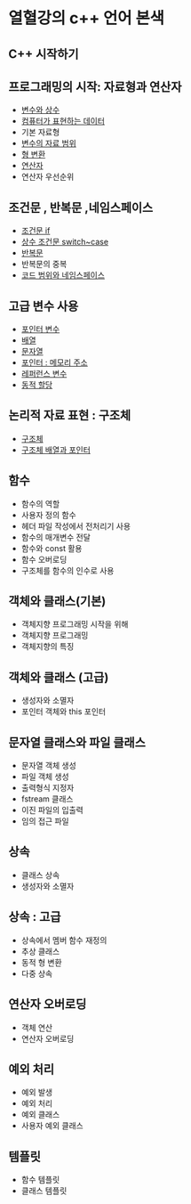 # 열혈강의 c++ 언어 본색

## C++ 시작하기

## 프로그래밍의 시작: 자료형과 연산자
- [변수와 상수](chapter2/2-1)
- [컴퓨터가 표현하는 데이터](chapter2/2-2)
- 기본 자료형
- [변수의 자료 범위](chapter2/2-4/2-4.cpp)
- [형 변환](chapter2/2-5/2_5.cpp)
- [연산자](chapter2/2-6)
- 연산자 우선순위

## 조건문 , 반복문 ,네임스페이스
- [조건문 if](chapter3/3-1)
- [상수 조건문 switch~case](chapter3/3-2)
- [반복문](chapter3/3-3)
- 반복문의 중복
- [코드 범위와 네임스페이스](chapter3/3-5)

## 고급 변수 사용
- [포인터 변수](chapter4/4-1/포인터변수.md)
- [배열](chapter4/4-2)
- [문자열](chapter4/4-3)
- [포인터 : 메모리 주소](chapter4/4-4)
- [레퍼런스 변수](chapter4/4-5/레퍼런스변수.md)
- [동적 할당](chapter4/4-6/동적할당.md)

## 논리적 자료 표현 : 구조체
- [구조체](chapter5/5-1)
- [구조체 배열과 포인터](chapter5/5-2)

## 함수
- 함수의 역할
- 사용자 정의 함수
- 헤더 파일 작성에서 전처리기 사용
- 함수의 매개변수 전달
- 함수와 const 활용
- 함수 오버로딩
- 구조체를 함수의 인수로 사용

## 객체와 클래스(기본)
- 객체지향 프로그래밍 시작을 위해
- 객체지향 프로그래밍
- 객체지향의 특징

## 객체와 클래스 (고급)
- 생성자와 소멸자
- 포인터 객체와 this 포인터

## 문자열 클래스와 파일 클래스
- 문자열 객체 생성
- 파일 객체 생성
- 출력형식 지정자
- fstream 클래스
- 이진 파일의 입출력
- 임의 접근 파일

## 상속
- 클래스 상속
- 생성자와 소멸자

## 상속 : 고급
- 상속에서 멤버 함수 재정의
- 추상 클래스
- 동적 형 변환
- 다중 상속

## 연산자 오버로딩
- 객체 연산
- 연산자 오버로딩

## 예외 처리
- 예외 발생
- 예외 처리
- 예외 클래스
- 사용자 예외 클래스

## 템플릿
- 함수 템플릿
- 클래스 템플릿